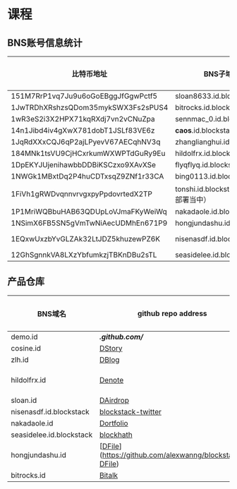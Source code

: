 # 课程

## BNS账号信息统计

|比特币地址 |BNS子域名| BNS域名|发送BTC|
|----|----|-----|-----|
| 151M7RrP1vq7Ju9u6oGoEBggJfGgwPctf5 | sloan8633.id.blockstack | sloan.id | X |
| 1JwTRDhXRshzsQDom35mykSWX3Fs2sPUS4 | bitrocks.id.blockstack| bitrocks.id | X |
|1wR3eS2i3X2HPX71kqRXdj7vn2vCNuZpa|sennmac_0.id.blockstack|naige.id|X|
|14n1Jibd4iv4gXwX781dobT1JSLf83VE6z|__caos__.id.blockstack|cosine.id|X|
|1JqRdXXxCQJ6qP2ajLPyevV67AECqhNV3q|zhanglianghui.id.blockstack|zlh.id|X|
|184MNk1tsVU9CjHCxrkumWXWPTdGuRy9Eu|hildolfrx.id.blockstack|hildolfrx.id|X|
|1DpEKYJUjenihawbbDDBiKSCzxo9XAvXSe|flyqflyq.id.blockstack|flyqflyq.id|X|
|1NWGk1MBxtDq2P4huCDTxsqZ9ZNf1r33CA|bing0113.id.blockstack|bingw.id|X|
|1FiVh1gRWDvqnnvrvgxpyPpdovrtedX2TP|tonshi.id.blockstack（还在部署当中）|（未注册）||
|1P1MriWQBbuHAB63QDUpLoVJmaFKyWeiWq|nakadaole.id.blockstack|nakadaole.id||
|1NSimX6FB5SN5gVmTwNiAecUDMhEn671P9|hongjundashu.id.blockstack|hongjundashu.id||
|1EQxwUxzbYvGLZAk32LtJDZ5khuzewPZ6K| nisenasdf.id.blockstack |not yet, waiting for btc||
|12GhSgnnkVA8LXzYbfumkzjTBKnDBu2sTL|seasidelee.id.blockstack|lokija.id||


## 产品仓库

| BNS域名 | github repo address| 公网访问地址（如netlify） |
|---|---|---|
| demo.id | ***.github.com/*** ||
| cosine.id | [DStory](https://github.com/caosbad/DStory) ||
| zlh.id | [DBlog](https://github.com/zhanglianghui/DBlog) ||
| hildolfrx.id | [Denote](https://github.com/Satoshi-Kusumoto/denote) |[Denote on netlify](https://hildolfrx.netlify.com/)|
| sloan.id | [DAirdrop](https://github.com/sloan8633/dairdrop) | [DAirdrop](https://dairdrop.netlify.com/)|
| nisenasdf.id.blockstack | [blockstack-twitter](https://github.com/imnisen/blockstack-twitter) ||
| nakadaole.id | [Dortfolio](https://github.com/NakaDaoLe/Dortfolio) ||
| seasidelee.id.blockstack | [blockhath](https://github.com/SeasideLee/BlockHath) ||
| hongjundashu.id | [[DFile](https://github.com/alexwanng/blockstack-DFile)](https://github.com/alexwanng/blockstack-DFile) | [DFile on netlify](https://agitated-austin-ee47cb.netlify.com/) |
| bitrocks.id | [Bitalk](https://github.com/bitrocks/bitalk) ||
